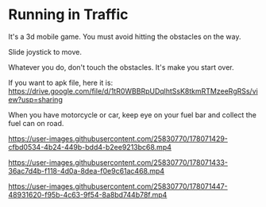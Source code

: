 # Running in Traffic
It's a 3d mobile game. You must avoid hitting the obstacles on the way.

Slide joystick to move.

Whatever you do, don't touch the obstacles. It's make you start over.

If you want to apk file, here it is: https://drive.google.com/file/d/1tR0WBBRpUDqlhtSsK8tkmRTMzeeRgRSs/view?usp=sharing

When you have motorcycle or car, keep eye on your fuel bar and collect the fuel can on road.




https://user-images.githubusercontent.com/25830770/178071429-cfbd0534-4b24-449b-bdd4-b2ee9213bc68.mp4



https://user-images.githubusercontent.com/25830770/178071433-36ac7d4b-f118-4d0a-8dea-f0e9c61ac468.mp4



https://user-images.githubusercontent.com/25830770/178071447-48931620-f95b-4c63-9f54-8a8bd744b78f.mp4

